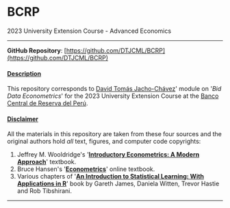 # BCRP
2023 University Extension Course - Advanced Economics
___

**GitHub Repository**: [https://github.com/DTJCML/BCRP](https://github.com/DTJCML/BCRP)

#### <ins>Description</ins>
This repository corresponds to [David Tomás Jacho-Chávez](https://www.davidjachochavez.org)' module on '*Bid Data Econometrics*' for the 2023 University Extension Course at the [Banco Central de Reserva del Perú](https://www.bcrp.gob.pe/).


#### <ins>Disclaimer</ins>
All the materials in this repository are taken from these four sources and the original authors hold _all_ text, figures, and computer code copyrights:

1. Jeffrey M. Wooldridge's '**[Introductory Econometrics: A Modern Approach](https://economics.ut.ac.ir/documents/3030266/14100645/Jeffrey_M._Wooldridge_Introductory_Econometrics_A_Modern_Approach__2012.pdf)**' textbook.
2. Bruce Hansen's '**[Econometrics](https://www.ssc.wisc.edu/~bhansen/econometrics/)**' online textbook.
3. Various chapters of '**[An Introduction to Statistical Learning: With Applications in R](https://github.com/tpn/pdfs/blob/master/An%20Introduction%20To%20Statistical%20Learning%20with%20Applications%20in%20R%20(ISLR%20Seventh%20Printing).pdf)**' book by Gareth James, Daniela Witten, Trevor Hastie and Rob Tibshirani.

***